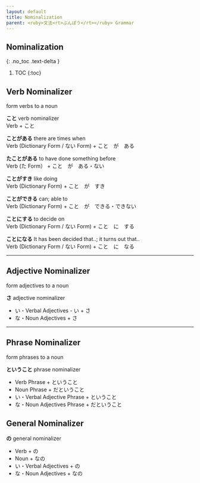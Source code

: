 ```yaml
---
layout: default
title: Nominalization
parent: <ruby>文法<rt>ぶんぽう</rt></ruby> Grammar
---
```


## Nominalization
{: .no_toc .text-delta }

1. TOC
{:toc}

## Verb Nominalizer
form verbs to a noun

**こと**
verb nominalizer  
Verb + こと

**ことがある**
there are times when  
Verb (Dictionary Form / ない Form) + こと　が　ある

**たことがある**
to have done something before  
Verb (た Form） + こと　が　ある・ない

**ことがすき**
like doing  
Verb (Dictionary Form) + こと　が　すき

**ことができる**
can; able to  
Verb (Dictionary Form) + こと　が　できる・できない

**ことにする**
to decide on  
Verb (Dictionary Form / ない Form) + こと　に　する

**ことになる**
It has been decided that..; it turns out that..  
Verb (Dictionary Form / ない Form) + こと　に　なる

---

## Adjective Nominalizer  
form adjectives to a noun

**さ**
adjective nominalizer
- い・Verbal Adjectives - い + さ
- な・Noun Adjectives + さ

---

## Phrase Nominalizer  
form phrases to a noun

**ということ**
phrase nominalizer

- Verb Phrase + ということ
- Noun Phrase + だということ
- い・Verbal Adjective Phrase + ということ
- な・Noun Adjectives Phrase + だということ

## General Nominalizer

**の**
general nominalizer

- Verb + の
- Noun + なの
- い・Verbal Adjectives + の
- な・Noun Adjectives + なの
